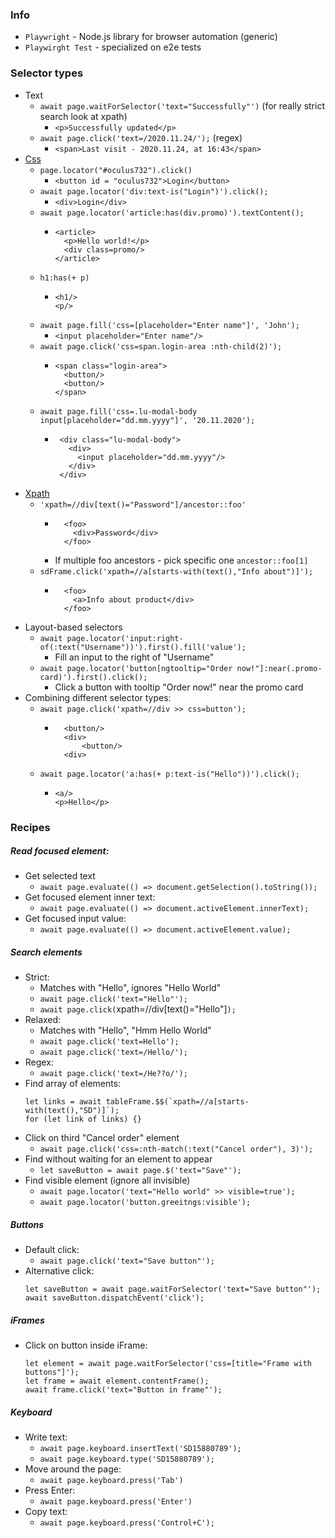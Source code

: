 ### Info
* `Playwright` - Node.js library for browser automation (generic)
* `Playwirght Test` - specialized on e2e tests

### Selector types
* Text
    * `await page.waitForSelector('text="Successfully"')` (for really strict search look at xpath)
        * `<p>Successfully updated</p>`
    * `await page.click('text=/2020.11.24/');` (regex)
        * `<span>Last visit - 2020.11.24, at 16:43</span>`
* [Css](https://appletree.or.kr/quick_reference_cards/CSS/CSS%20selectors%20cheatsheet.pdf)
    * `page.locator("#oculus732").click()`
         * `<button id = "oculus732">Login</button>`
    * `await page.locator('div:text-is("Login")').click();`
        * `<div>Login</div>`
    * `await page.locator('article:has(div.promo)').textContent();`
        * ```
          <article>
            <p>Hello world!</p>
            <div class=promo/>
          </article>
          ```
    * `h1:has(+ p)`
        * ```
          <h1/>
          <p/>
          ```
    * `await page.fill('css=[placeholder="Enter name"]', 'John');`
        * `<input placeholder="Enter name"/>`
    * `await page.click('css=span.login-area :nth-child(2)');`
        * ```
          <span class="login-area">
            <button/>
            <button/>
          </span>
          ```
    * `await page.fill('css=.lu-modal-body input[placeholder="dd.mm.yyyy"]', '20.11.2020');`
        *  ```
            <div class="lu-modal-body">
              <div>
                <input placeholder="dd.mm.yyyy"/>
              </div>
            </div>
            ```
* [Xpath](https://devhints.io/xpath)
    * `'xpath=//div[text()="Password"]/ancestor::foo'`
        * ```
            <foo>
              <div>Password</div>
            </foo>
          ```
        * If multiple foo ancestors - pick specific one `ancestor::foo[1]`
    * `sdFrame.click('xpath=//a[starts-with(text(),"Info about")]');`
        * ```
            <foo>
              <a>Info about product</div>
            </foo>
          ```
* Layout-based selectors
    * `await page.locator('input:right-of(:text("Username"))').first().fill('value');`
        * Fill an input to the right of "Username"
    * `await page.locator('button[ngtooltip="Order now!"]:near(.promo-card)').first().click();`
        * Click a button with tooltip "Order now!" near the promo card
* Combining different selector types:
    * `await page.click('xpath=//div >> css=button');`
        * ```
            <button/>
            <div>
                <button/>
            <div>
          ```
    * `await page.locator('a:has(+ p:text-is("Hello"))').click();`
        * ```
          <a/>
          <p>Hello</p>
          ```

### Recipes
##### Read focused element:
* Get selected text
    * `await page.evaluate(() => document.getSelection().toString());`
* Get focused element inner text:
    * `await page.evaluate(() => document.activeElement.innerText);`
* Get focused input value:
    * `await page.evaluate(() => document.activeElement.value);`
    
##### Search elements
* Strict:
    * Matches with "Hello", ignores "Hello World"
    * `await page.click('text="Hello"');`
    * `await page.click(`xpath=//div[text()="Hello"]`);`
* Relaxed:
    * Matches with "Hello", "Hmm Hello World"
    * `await page.click('text=Hello');`
    * `await page.click('text=/Hello/');`
* Regex:
    * `await page.click('text=/He??o/');`
* Find array of elements:
    ```
    let links = await tableFrame.$$(`xpath=//a[starts-with(text(),"SD")]`);
    for (let link of links) {}
    ```
* Click on third "Cancel order" element
    * `await page.click('css=:nth-match(:text("Cancel order"), 3)');`
* Find without waiting for an element to appear
    * `let saveButton = await page.$('text="Save"');`
* Find visible element (ignore all invisible)
    * `await page.locator('text="Hello world" >> visible=true');`
    * `await page.locator('button.greeitngs:visible');`

##### Buttons
* Default click:
    * `await page.click('text="Save button"');`
* Alternative click:
    ```
    let saveButton = await page.waitForSelector('text="Save button"');
    await saveButton.dispatchEvent('click');
    ```

##### iFrames
* Click on button inside iFrame:
    ```
    let element = await page.waitForSelector('css=[title="Frame with buttons"]');
    let frame = await element.contentFrame();
    await frame.click('text="Button in frame"');
    ```

##### Keyboard
* Write text:
    * `await page.keyboard.insertText('SD15880789');`
    * `await page.keyboard.type('SD15880789');`
* Move around the page:
    * `await page.keyboard.press('Tab')`
* Press Enter:
    * `await page.keyboard.press('Enter')`
* Copy text:
    * `await page.keyboard.press('Control+C');`
    